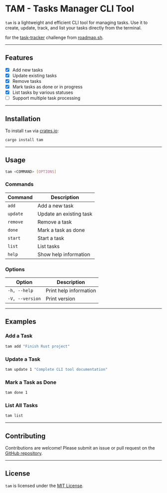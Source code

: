 # TAM - Tasks Manager CLI Tool

`tam` is a lightweight and efficient CLI tool for managing tasks. Use it to create, update, track, and list your tasks directly from the terminal. 

for the [task-tracker](https://roadmap.sh/projects/task-tracker) challenge from [roadmap.sh](https://roadmap.sh/).

---

## Features
- [x] Add new tasks
- [x] Update existing tasks
- [x] Remove tasks
- [x] Mark tasks as done or in progress
- [x] List tasks by various statuses
- [ ] Support multiple task processing

---

## Installation

To install `tam` via [crates.io](https://crates.io):

```bash
cargo install tam
```

---

## Usage

```bash
tam <COMMAND> [OPTIONS]
```

### Commands

| Command   | Description          |
|-----------|----------------------|
| `add`     | Add a new task       |
| `update`  | Update an existing task |
| `remove`  | Remove a task        |
| `done`    | Mark a task as done  |
| `start`   | Start a task         |
| `list`    | List tasks           |
| `help`    | Show help information |

### Options
| Option           | Description            |
|------------------|------------------------|
| `-h, --help`     | Print help information |
| `-V, --version`  | Print version          |

---

## Examples

### Add a Task
```bash
tam add "Finish Rust project"
```

### Update a Task
```bash
tam update 1 "Complete CLI tool documentation"
```

### Mark a Task as Done
```bash
tam done 1
```

### List All Tasks
```bash
tam list
```

---

## Contributing

Contributions are welcome! Please submit an issue or pull request on the [GitHub repository](https://github.com/wst7/tam).

---

## License

`tam` is licensed under the [MIT License](LICENSE).